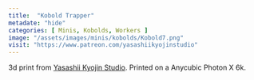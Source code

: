 ```yaml
---
title:  "Kobold Trapper"
metadate: "hide"
categories: [ Minis, Kobolds, Workers ]
image: "/assets/images/minis/kobolds/Kobold7.png"
visit: "https://www.patreon.com/yasashiikyojinstudio"
---
```

3d print from [Yasashii Kyojin Studio](https://www.patreon.com/yasashiikyojinstudio). 
Printed on a Anycubic Photon X 6k.
